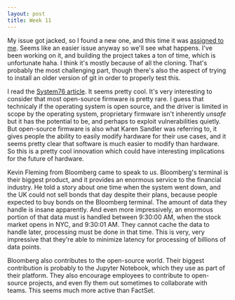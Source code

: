 ```yaml
---
layout: post
title: Week 11
---
```


My issue got jacked, so I found a new one, and this time it was [assigned to me](https://github.com/osquery/osquery/issues/6015). Seems like an easier issue anyway so we'll see what happens. I've been working on it, and building the project takes a ton of time, which is unfortunate haha. I think it's mostly because of all the cloning. That's probably the most challenging part, though there's also the aspect of trying to install an older version of git in order to properly test this.

I read the [System76 article](https://opensource.com/article/19/11/coreboot-system76-laptops?utm_campaign=intrel). It seems pretty cool. It's very interesting to consider that most open-source firmware is pretty rare. I guess that technicaly if the operating system is open source, and the driver is limited in scope by the operating system, proprietary firmware isn't inherently *unsafe* but it has the potential to be, and perhaps to exploit vulnerabilities quietly. But open-source firmware is also what Karen Sandler was referring to, it gives people the ability to easily modify hardware for their use cases, and it seems pretty clear that software is much easier to modify than hardware. So this is a pretty cool innovation which could have interesting implications for the future of hardware.

Kevin Fleming from Bloomberg came to speak to us. Bloomberg's terminal is their biggest product, and it provides an enormous service to the financial industry. He told a story about one time when the system went down, and the UK could not sell bonds that day despite their plans, because people expected to buy bonds on the Bloomberg terminal. The amount of data they handle is insane apparently. And even more impressively, an enormous portion of that data must is handled between 9:30:00 AM, when the stock market opens in NYC, and 9:30:01 AM. They cannot cache the data to handle later, processing must be done in that time. This is very, very impressive that they're able to minimize latency for processing of billions of data points.

Bloomberg also contributes to the open-source world. Their biggest contribution is probably to the Jupyter Notebook, which they use as part of their platform. They also encourage employees to contribute to open-source projects, and even fly them out sometimes to collaborate with teams. This seems much more active than FactSet.
